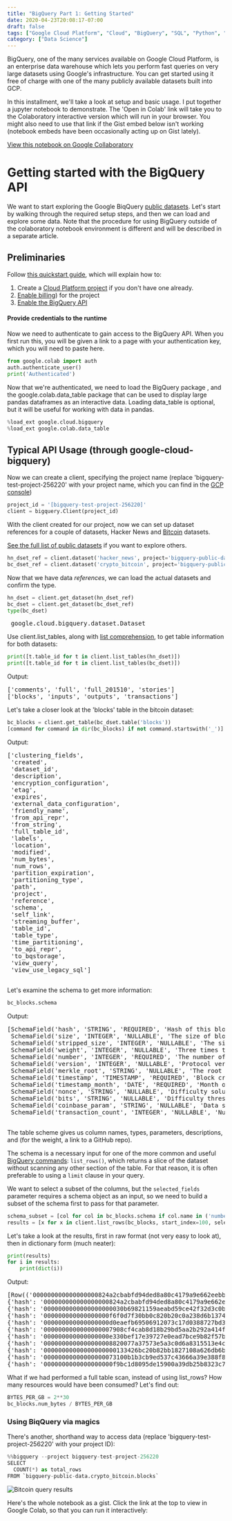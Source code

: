 ```yaml
---
title: "BigQuery Part 1: Getting Started"
date: 2020-04-23T20:08:17-07:00
draft: false
tags: ["Google Cloud Platform", "Cloud", "BigQuery", "SQL", "Python", "Big Data"]
category: ["Data Science"]
---
```


BigQuery, one of the many services available on Google Cloud Platform, is an enterprise data warehouse which lets you perform fast queries on very large datasets using Google's infrastructure. You can get started using it free of charge with one of the many publicly available datasets built into GCP.

In this installment, we'll take a look at setup and basic usage. I put together a jupyter notebook to demonstrate. The 'Open in Colab' link will take you to the Colaboratory interactive version which will run in your browser. You might also need to use that link if the Gist embed below isn't working (notebook embeds have been occasionally acting up on Gist lately).


<a href = "https://colab.research.google.com/github/gdcutting/bigquery/blob/master/Google_BigQuery_Getting_Started.ipynb" target = "new">View this notebook on Google Collaboratory</a>

# Getting started with the BigQuery API

We want to start exploring the Google BiqQuery [public datasets](https://cloud.google.com/bigquery/public-data/). Let's start by walking through the required setup steps, and then we can load and explore some data. Note that the procedure for using BigQuery outside of the colaboratory notebook environment is different and will be described in a separate article.

## Preliminaries
Follow [this quickstart guide](https://cloud.google.com/bigquery/docs/quickstarts/quickstart-client-libraries), which will explain how to:

1. Create a [Cloud Platform project](https://console.cloud.google.com/cloud-resource-manager) if you don't have one already.
2. [Enable billing](https://support.google.com/cloud/answer/6293499#enable-billing)) for the project
3. [Enable the BigQuery API](https://console.cloud.google.com/flows/enableapi?apiid=bigquery)

#### Provide credentials to the runtime
Now we need to authenticate to gain access to the BigQuery API. When you first run this, you will be given a link to a page with your authentication key, which you will need to paste here.

```python
from google.colab import auth
auth.authenticate_user()
print('Authenticated')
```

Now that we're authenticated, we need to load the BigQuery package
, and the google.colab.data_table package that can be used to display large pandas dataframes as an interactive data. Loading data_table is optional, but it will be useful for working with data in pandas.

```python
%load_ext google.cloud.bigquery
%load_ext google.colab.data_table
```

## Typical API Usage (through google-cloud-bigquery)

Now we can create a client, specifying the project name (replace 'bigquery-test-project-256220' with your project name, which you can find in the [GCP console](https://console.cloud.google.com))

```python
project_id = '[bigquery-test-project-256220]'
client = bigquery.Client(project_id)
```

With the client created for our project, now we can set up dataset references for a couple of datasets, Hacker News and [Bitcoin](https://console.cloud.google.com/bigquery?p=bigquery-public-data&d=crypto_bitcoin&page=dataset&project=bigquery-test-project-256220&folder&organizationId) datasets.

[See the full list of public datasets](https://console.cloud.google.com/marketplace/browse?filter=solution-type:dataset) if you want to explore others.

```python
hn_dset_ref = client.dataset('hacker_news', project='bigquery-public-data')
bc_dset_ref = client.dataset('crypto_bitcoin', project='bigquery-public-data')
```

Now that we have data *references*, we can load the actual datasets and confirm the type.

```python
hn_dset = client.get_dataset(hn_dset_ref)
bc_dset = client.get_dataset(bc_dset_ref)
type(bc_dset)
```

<pre> google.cloud.bigquery.dataset.Dataset</pre>

Use client.list_tables, along with [list comprehension](https://www.python.org/dev/peps/pep-0202/), to get table information for both datasets:

```python
print([t.table_id for t in client.list_tables(hn_dset)])
print([t.table_id for t in client.list_tables(bc_dset)])
```

<div>
Output:
<pre>
['comments', 'full', 'full_201510', 'stories']
['blocks', 'inputs', 'outputs', 'transactions']
</pre>
</div>

Let's take a closer look at the 'blocks' table in the bitcoin dataset:

```python
bc_blocks = client.get_table(bc_dset.table('blocks'))
[command for command in dir(bc_blocks) if not command.startswith('_')]
```


<div>
Output:
<pre>
['clustering_fields',
 'created',
 'dataset_id',
 'description',
 'encryption_configuration',
 'etag',
 'expires',
 'external_data_configuration',
 'friendly_name',
 'from_api_repr',
 'from_string',
 'full_table_id',
 'labels',
 'location',
 'modified',
 'num_bytes',
 'num_rows',
 'partition_expiration',
 'partitioning_type',
 'path',
 'project',
 'reference',
 'schema',
 'self_link',
 'streaming_buffer',
 'table_id',
 'table_type',
 'time_partitioning',
 'to_api_repr',
 'to_bqstorage',
 'view_query',
 'view_use_legacy_sql']
 </pre>
 </div>

Let's examine the schema to get more information:

```python
bc_blocks.schema
```

<div>
Output:
<pre>
[SchemaField('hash', 'STRING', 'REQUIRED', 'Hash of this block', ()),
 SchemaField('size', 'INTEGER', 'NULLABLE', 'The size of block data in bytes', ()),
 SchemaField('stripped_size', 'INTEGER', 'NULLABLE', 'The size of block data in bytes excluding witness data', ()),
 SchemaField('weight', 'INTEGER', 'NULLABLE', 'Three times the base size plus the total size. https://github.com/bitcoin/bips/blob/master/bip-0141.mediawiki', ()),
 SchemaField('number', 'INTEGER', 'REQUIRED', 'The number of the block', ()),
 SchemaField('version', 'INTEGER', 'NULLABLE', 'Protocol version specified in block header', ()),
 SchemaField('merkle_root', 'STRING', 'NULLABLE', 'The root node of a Merkle tree, where leaves are transaction hashes', ()),
 SchemaField('timestamp', 'TIMESTAMP', 'REQUIRED', 'Block creation timestamp specified in block header', ()),
 SchemaField('timestamp_month', 'DATE', 'REQUIRED', 'Month of the block creation timestamp specified in block header', ()),
 SchemaField('nonce', 'STRING', 'NULLABLE', 'Difficulty solution specified in block header', ()),
 SchemaField('bits', 'STRING', 'NULLABLE', 'Difficulty threshold specified in block header', ()),
 SchemaField('coinbase_param', 'STRING', 'NULLABLE', 'Data specified in the coinbase transaction of this block', ()),
 SchemaField('transaction_count', 'INTEGER', 'NULLABLE', 'Number of transactions included in this block', ())]
 </pre>
 </div>

 The table scheme gives us column names, types, parameters, descriptions, and (for the weight, a link to a GitHub repo).

 The schema is a necessary input for one of the more common and useful [BigQuery commands](https://googleapis.dev/python/bigquery/latest/reference.html): `list_rows()`, which returns a slice of the dataset without scanning any other section of the table. For that reason, it is often preferable to using a `limit` clause in your query.

 We want to select a subset of the columns, but the `selected_fields` parameter requires a schema object as an input, so we need to build a subset of the schema first to pass for that parameter.

```python
schema_subset = [col for col in bc_blocks.schema if col.name in ('number', 'timestamp', 'hash')]
results = [x for x in client.list_rows(bc_blocks, start_index=100, selected_fields=schema_subset, max_results=10)]
```

Let's take a look at the results, first in raw format (not very easy to look at), then in dictionary form (much neater):

```python
print(results)
for i in results:
    print(dict(i))
```

<div>
Output:
<pre>
[Row(('000000000000000000824a2cbabfd94ded8a80c4179a9e662eebb205a6d22663', 487527, datetime.datetime(2017, 9, 29, 14, 25, 30, tzinfo=<UTC>)), {'hash': 0, 'number': 1, 'timestamp': 2}), Row(('0000000000000000000030b69821159aeabd59ce42f32d3c0b10dfa3fab984f1', 487001, datetime.datetime(2017, 9, 26, 5, 55, 18, tzinfo=<UTC>)), {'hash': 0, 'number': 1, 'timestamp': 2}), Row(('000000000000000000f6f0d7f30bb0c820b20c0a238d6b13747fb34b1ffda97d', 487132, datetime.datetime(2017, 9, 27, 2, 47, 7, tzinfo=<UTC>)), {'hash': 0, 'number': 1, 'timestamp': 2}), Row(('000000000000000000d0eaefb69506912073c17d0388727bd3c1463ecd2ad2a2', 486707, datetime.datetime(2017, 9, 24, 0, 58, 8, tzinfo=<UTC>)), {'hash': 0, 'number': 1, 'timestamp': 2}), Row(('0000000000000000007908cf4cab8d18b29bd5aa2b292a414f6c10675f9984eb', 487282, datetime.datetime(2017, 9, 28, 3, 58, 8, tzinfo=<UTC>)), {'hash': 0, 'number': 1, 'timestamp': 2}), Row(('000000000000000000e330bef17e39727e0ead7bce9b82f57b871be23add429e', 487003, datetime.datetime(2017, 9, 26, 6, 17, 5, tzinfo=<UTC>)), {'hash': 0, 'number': 1, 'timestamp': 2}), Row(('0000000000000000008820077a37573e5a3c0d6a8315513e4cccd59462771228', 485973, datetime.datetime(2017, 9, 19, 3, 12, 9, tzinfo=<UTC>)), {'hash': 0, 'number': 1, 'timestamp': 2}), Row(('00000000000000000000133426bc20b82bb1827108a626db6bde3c45adf93824', 486014, datetime.datetime(2017, 9, 19, 11, 19, 41, tzinfo=<UTC>)), {'hash': 0, 'number': 1, 'timestamp': 2}), Row(('00000000000000000073100b1b3cb9ed537c43666a39e388f86e4484e7c14e30', 486192, datetime.datetime(2017, 9, 20, 20, 1, 14, tzinfo=<UTC>)), {'hash': 0, 'number': 1, 'timestamp': 2}), Row(('0000000000000000000f9bc1d8095de15900a39db25b8323c71985778626a1e8', 487118, datetime.datetime(2017, 9, 27, 1, 15, 14, tzinfo=<UTC>)), {'hash': 0, 'number': 1, 'timestamp': 2})]
{'hash': '000000000000000000824a2cbabfd94ded8a80c4179a9e662eebb205a6d22663', 'number': 487527, 'timestamp': datetime.datetime(2017, 9, 29, 14, 25, 30, tzinfo=<UTC>)}
{'hash': '0000000000000000000030b69821159aeabd59ce42f32d3c0b10dfa3fab984f1', 'number': 487001, 'timestamp': datetime.datetime(2017, 9, 26, 5, 55, 18, tzinfo=<UTC>)}
{'hash': '000000000000000000f6f0d7f30bb0c820b20c0a238d6b13747fb34b1ffda97d', 'number': 487132, 'timestamp': datetime.datetime(2017, 9, 27, 2, 47, 7, tzinfo=<UTC>)}
{'hash': '000000000000000000d0eaefb69506912073c17d0388727bd3c1463ecd2ad2a2', 'number': 486707, 'timestamp': datetime.datetime(2017, 9, 24, 0, 58, 8, tzinfo=<UTC>)}
{'hash': '0000000000000000007908cf4cab8d18b29bd5aa2b292a414f6c10675f9984eb', 'number': 487282, 'timestamp': datetime.datetime(2017, 9, 28, 3, 58, 8, tzinfo=<UTC>)}
{'hash': '000000000000000000e330bef17e39727e0ead7bce9b82f57b871be23add429e', 'number': 487003, 'timestamp': datetime.datetime(2017, 9, 26, 6, 17, 5, tzinfo=<UTC>)}
{'hash': '0000000000000000008820077a37573e5a3c0d6a8315513e4cccd59462771228', 'number': 485973, 'timestamp': datetime.datetime(2017, 9, 19, 3, 12, 9, tzinfo=<UTC>)}
{'hash': '00000000000000000000133426bc20b82bb1827108a626db6bde3c45adf93824', 'number': 486014, 'timestamp': datetime.datetime(2017, 9, 19, 11, 19, 41, tzinfo=<UTC>)}
{'hash': '00000000000000000073100b1b3cb9ed537c43666a39e388f86e4484e7c14e30', 'number': 486192, 'timestamp': datetime.datetime(2017, 9, 20, 20, 1, 14, tzinfo=<UTC>)}
{'hash': '0000000000000000000f9bc1d8095de15900a39db25b8323c71985778626a1e8', 'number': 487118, 'timestamp': datetime.datetime(2017, 9, 27, 1, 15, 14, tzinfo=<UTC>)}
</pre>
</div>

What if we had performed a full table scan, instead of using list_rows? How many resources would have been consumed? Let's find out:

```python
BYTES_PER_GB = 2**30
bc_blocks.num_bytes / BYTES_PER_GB
```

### Using BiqQuery via magics

There's another, shorthand way to access data (replace 'bigquery-test-project-256220' with your project ID):

```python
%%bigquery --project bigquery-test-project-256220
SELECT
  COUNT(*) as total_rows
FROM `bigquery-public-data.crypto_bitcoin.blocks`
```

![Bitcoin query results](/images/bq-table-1.png)

Here's the whole notebook as a gist. Click the link at the top to view in Google Colab, so that you can run it interactively:

<style type="text/css">
  .gist {width:100%; overflow:auto}  
  .gist .file-data {max-height: 1000px;max-width: 500px;}
</style>

<script src="https://gist.github.com/gdcutting/92322a5717cefa556047e76f1529f655.js"></script>
